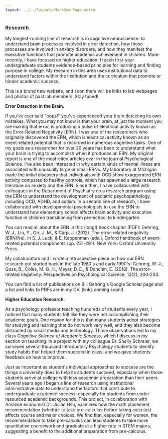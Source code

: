 ```yaml
---
layout: ../../layouts/MarkDownPage.astro
---
```

### Research

My longest-running line of research is in cognitive neuroscience: to understand brain processes involved in error detection, how those processes are involved in anxiety disorders, and how they manifest the executive functions that promote academic achievement in children. More recently, I have focused on higher education: I teach first-year undergraduate students evidence-based principles for learning and finding purpose in college. My research in this area uses institutional data to understand factors within the institution and the curriculum that promote or hinder academic success.

This is a brand new website, and soon there will be links to lab webpages and photos of past lab members. Stay tuned!

**Error Detection in the Brain.** 

If you've ever said "oops!" you've experienced your brain detecting its own mistakes. What you may not know is that your brain, at just the moment you are making that error, is producing a pulse of electrical activity known as the Error-Related Negativity (ERN). I was one of the researchers who originally discovered the ERN, which is electrical activity known as an event-related potential that is recorded in numerous cognitive tasks. One of my goals as a researcher for over 30 years has been to understand what your brain is trying to accomplish when it produces an ERN. My original report is one of the most-cited articles ever in the journal Psychological Science. I've also been interested in why certain kinds of mental illness are associated with unusually large or small ERNs. My laboratory at Michigan made the initial discovery that individuals with OCD show exaggerated ERN activity compared to healthy controls, which has spawned a large research literature on anxiety and the ERN. Since then, I have collaborated with colleagues in the Department of Psychiatry on a research program using the ERN to understand the development of pediatric psychopathology, including OCD, ADHD, and autism.  In a second line of research, I have collaborated with developmental psychologists to use the ERN to understand how elementary school affects brain activity and executive function in children transitioning from pre-school to kindergarten.

You can read all about the ERN in this (long!) book chapter (PDF): Gehring, W. J., Liu, Y., Orr, J. M., & Carp, J. (2012). The error-related negativity (ERN/Ne). In S. J. Luck, & E. Kappenman (eds.), Oxford handbook of event-related potential components (pp. 231-291). New York: Oxford University Press.

My collaborators and I wrote a retrospective piece on how our ERN research got started back in the late 1980's and early 1990's:  Gehring, W. J., Goss, B., Coles, M. G. H., Meyer, D. E., & Donchin, E. (2018). The error-related negativity.  Perspectives on Psychological Science, 13(2), 200-204.

You can find a list of publications on Bill Gehring's Google Scholar page and a list and links to PDFs are in my CV. (links coming soon!)

**Higher Education Research.** 

As a psychology professor teaching hundreds of students every year, I noticed that many students felt like they were not accomplishing their academic goals. One reason for this is that many students adopt strategies for studying and learning that do not work very well, and they also become distracted by social media and technology. Those observations led to my class *Cognitive Science of Academic Success*, which I discuss in my section on teaching. In a project with my colleague Dr. Shelly Schreier, we surveyed several thousand Introductory Psychology students to identify study habits that helped them succeed in class, and we gave students feedback on how to improve.

Just as important as student's individual approaches to success are the things a university does to help its students succeed, especially when those students arrive at college with less academic preparation than their peers. Several years ago I began a line of research using institutional administrative data to understand the factors that contribute to undergraduate academic success, especially for students from under-resourced academic backgrounds. This project, in collaboration with Amazon economist Dr. Julian Hsu, examines how the math placement recommendation (whether to take pre-calculus before taking calculus) affects course and major choices. We find that, especially for women, the recommendation to take pre-calculus can lead students to take more quantitative coursework and graduate at a higher rate in STEM majors, suggesting a benefit to the additional preparation from pre-calculus.

